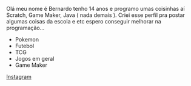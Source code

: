   Olá meu nome é Bernardo tenho 14 anos e programo umas coisinhas aí Scratch, Game Maker, Java ( nada demais ). Criei esse perfil pra postar algumas coisas da escola e etc espero conseguir melhorar na programação...
  
- Pokemon 
- Futebol 
- TCG
- Jogos em geral 
- Game Maker

[Instagram](instagram.com/bernardo_crme)

<!--
**MidranBe/MidranBe** is a ✨ _special_ ✨ repository because its `README.md` (this file) appears on your GitHub profile.

Here are some ideas to get you started:

- 🔭 I’m currently working on ...
- 🌱 I’m currently learning ...
- 👯 I’m looking to collaborate on ...
- 🤔 I’m looking for help with ...
- 💬 Ask me about ...
- 📫 How to reach me: ...
- 😄 Pronouns: ...
- ⚡ Fun fact: ...
-->
